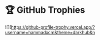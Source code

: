 # 🏆 GitHub Trophies
![](https://github-profile-trophy.vercel.app/?username=hammadxcm&theme=darkhub&n